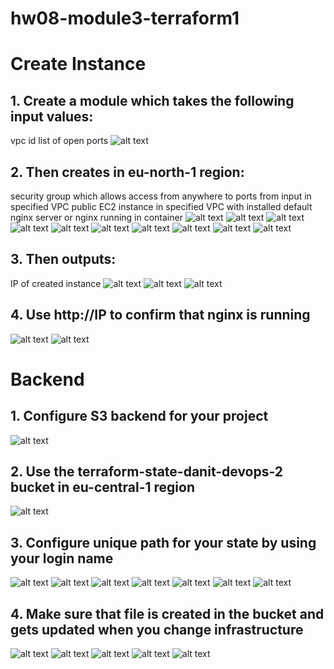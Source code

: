 # hw08-module3-terraform1

# Create Instance

## 1. Create a module which takes the following input values:
vpc id
list of open ports
![alt text](<screenshots/instance/1/Знімок екрана з 2024-05-18 14-19-28.png>)


## 2. Then creates in eu-north-1 region:
security group which allows access from anywhere to ports from input in specified VPC
public EC2 instance in specified VPC with installed default nginx server or nginx running in container
![alt text](<screenshots/instance/2/Знімок екрана з 2024-05-19 00-26-05.png>)
![alt text](<screenshots/instance/2/Знімок екрана з 2024-05-19 00-26-23.png>)
![alt text](<screenshots/instance/2/Знімок екрана з 2024-05-19 00-27-01.png>)
![alt text](<screenshots/instance/2/Знімок екрана з 2024-05-19 00-27-13.png>)
![alt text](<screenshots/instance/2/Знімок екрана з 2024-05-19 00-27-20.png>)
![alt text](<screenshots/instance/2/Знімок екрана з 2024-05-19 04-31-30.png>)
![alt text](<screenshots/instance/2/Знімок екрана з 2024-05-19 04-31-57.png>)
![alt text](<screenshots/instance/2/Знімок екрана з 2024-05-19 04-32-26.png>)
![alt text](<screenshots/instance/2/Знімок екрана з 2024-05-19 04-32-42.png>)
![alt text](<screenshots/instance/2/Знімок екрана з 2024-05-19 04-33-10.png>)


## 3. Then outputs:
IP of created instance
![alt text](<screenshots/instance/3/Знімок екрана з 2024-05-19 20-02-00.png>)
![alt text](<screenshots/instance/3/Знімок екрана з 2024-05-19 20-02-37.png>)
![alt text](<screenshots/instance/3/Знімок екрана з 2024-05-19 20-03-09.png>)


## 4. Use http://IP to confirm that nginx is running
![alt text](<screenshots/instance/4/Знімок екрана з 2024-05-19 20-04-45.png>)
![alt text](<screenshots/instance/4/Знімок екрана з 2024-05-19 20-05-48.png>)


# Backend

## 1. Configure S3 backend for your project
![alt text](<screenshots/Backend/1/Знімок екрана з 2024-05-19 22-23-58.png>)

## 2. Use the terraform-state-danit-devops-2 bucket in eu-central-1 region
![alt text](<screenshots/Backend/2/Знімок екрана з 2024-05-19 22-25-56.png>)

## 3. Configure unique path for your state by using your login name
![alt text](<screenshots/Backend/3/Знімок екрана з 2024-05-19 22-30-07.png>)
![alt text](<screenshots/Backend/3/Знімок екрана з 2024-05-19 22-30-29.png>)
![alt text](<screenshots/Backend/3/Знімок екрана з 2024-05-19 22-44-27.png>)
![alt text](<screenshots/Backend/3/Знімок екрана з 2024-05-19 22-52-30.png>)
![alt text](<screenshots/Backend/3/Знімок екрана з 2024-05-19 22-52-39.png>)
![alt text](<screenshots/Backend/3/Знімок екрана з 2024-05-19 22-53-14.png>)
![alt text](<screenshots/Backend/3/Знімок екрана з 2024-05-19 22-53-25.png>)

## 4. Make sure that file is created in the bucket and gets updated when you change infrastructure
![alt text](<screenshots/Backend/4/Знімок екрана з 2024-05-19 22-59-12.png>)
![alt text](<screenshots/Backend/4/Знімок екрана з 2024-05-19 22-59-43.png>)
![alt text](<screenshots/Backend/4/Знімок екрана з 2024-05-19 23-00-08.png>)
![alt text](<screenshots/Backend/4/Знімок екрана з 2024-05-19 23-00-56.png>)
![alt text](<screenshots/Backend/4/Знімок екрана з 2024-05-19 23-01-19.png>)